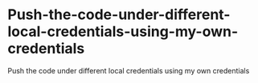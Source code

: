 # Push-the-code-under-different-local-credentials-using-my-own-credentials
Push the code under different local credentials using my own credentials
